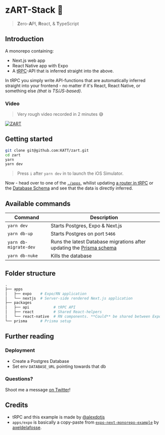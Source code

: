# zART-Stack 🤯

> **Z**ero-**A**PI, **R**eact, & **T**ypeScript


## Introduction

A monorepo containing:

- Next.js web app
- React Native app with Expo
- A [tRPC](https://trpc.io)-API that is inferred straight into the above.

In tRPC you simply write API-functions that are automatically inferred straight into your frontend - no matter if it's React, React Native, or something else _(that is TS/JS-based)_.

### Video

> Very rough video recorded in 2 minutes 😅

[![ZART](http://img.youtube.com/vi/dLLm6hgMhMQ/0.jpg)](http://www.youtube.com/watch?v=dLLm6hgMhMQ "Video Title")


## Getting started

```bash
git clone git@github.com:KATT/zart.git
cd zart
yarn
yarn dev
```

> Press `i` after `yarn dev` in to launch the iOS Simulator.

Now - head over to one of the [`./apps`](./apps), whilist updating [a router in tRPC](./packages/api/src/routers) or the [Database Schema](./prisma/schema.prisma) and see that the data is directly inferred.

## Available commands

| Command               | Description                                                                                    |
| --------------------- | ---------------------------------------------------------------------------------------------- |
| `yarn dev`            | Starts Postgres, Expo & Next.js                                                                |
| `yarn db-up`          | Starts Postgres on port `5466`                                                                 |
| `yarn db-migrate-dev` | Runs the latest Database migrations after updating the [Prisma schema](./prisma/schema.prisma) |
| `yarn db-nuke`        | Kills the database                                                                             |


## Folder structure


```graphql
.
├── apps
│   ├── expo    # Expo/RN application
│   └── nextjs  # Server-side rendered Next.js application
├── packages
│   ├── api           # tRPC API 
│   ├── react         # Shared React-helpers
│   └── react-native  # RN components. **Could** be shared between Expo & Next.js if you're in to that sort of thing.
└── prisma      # Prisma setup
```

## Further reading

### Deployment

- Create a Postgres Database
- Set env `DATABASE_URL` pointing towards that db

### Questions?

Shoot me a message [on Twitter](https://twitter.com/alexdotjs)!


## Credits

- tRPC and this example is made by [@alexdotjs](https://twitter.com/alexdotjs)
- `apps/expo` is basically a copy-paste from [`expo-next-monorepo-example`](https://github.com/axeldelafosse/expo-next-monorepo-example) by [axeldelafosse](https://github.com/axeldelafosse).

